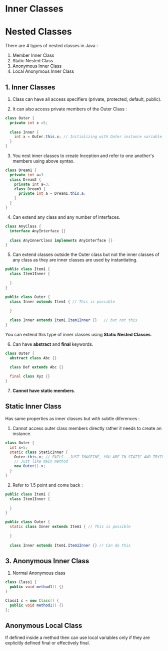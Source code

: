 # Inner Classes

# Nested Classes

There are 4 types of nested classes in Java : 
1. Member Inner Class
2. Static Nested Class
3. Anonymous Inner Class
4. Local Anonymous Inner Class

## 1. Inner Classes

1. Class can have all access specifiers (private, protected, default, public).

2. It can also access private members of the Outer Class : 
```java
class Outer {
  private int x =5; 
  
  class Inner {
    int x = Outer.this.x; // Initializing with Outer instance variable.
  }
}
```

3. You nest inner classes to create Inception and refer to one another's members using above syntax.
```java
class Dream1 {
  private int a=3
  class Dream2 {
    private int a=3;
    class Dream3 {
      private int a = Dream1.this.a;
    }
  }
}
```

4. Can extend any class and any number of interfaces.
```java
class AnyClass {
  interface AnyInterface {}
  
  class AnyInnerClass implements AnyInterface {}
}
```

5. Can extend classes outside the Outer class but not the inner classes of any class as they are inner classes are used by instantiating.
```java
public class Item1 {
  class Item1Inner {
  
  }
}

public class Outer {
  class Inner extends Item1 { // This is possible
    
  }
  
  class Inner extends Item1.Item1Inner {}   // but not this
}
```

You can extend this type of inner classes using **Static Nested Classes**.

6. Can have **abstract** and **final** keywords.
```java
class Outer {
  abstract class Abc {}
  
  class Def extends Abc {}

  final class Xyz {}
}
```

7. **Cannot have static members**.

## Static Inner Class

Has same properties as inner classes but with subtle diferences :

1. Cannot access outer class members directly rather it needs to create an instance.
```java
class Outer {
  int x=5;
  static class StaticInner {
    Outer.this.x; // FAILS...JUST IMAGEINE, YOU ARE IN STATIC AND TRYING TO ACCESS USING THIS
    // Just like main method
    new Outer().x;
  }
}
```

2. Refer to 1.5 point and come back :

```java
public class Item1 {
  class Item1Inner {
  
  }
}

public class Outer {
  static class Inner extends Item1 { // This is possible
    
  }
  
  class Inner extends Item1.Item1Inner {} // Can do this
```

## 3. Anonymous Inner Class

1. Normal Anonymous class

```java
class Class1 {
  public void method1() {}
}

Class1 c = new Class() {
  public void method1() {}
};
```
## Anonymous Local Class

If defined inside a method then can use local variables only if they are explicitly defined final or effectively final.